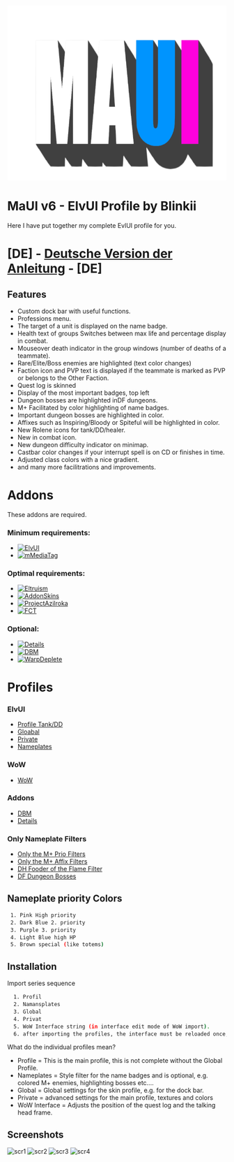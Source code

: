 <p align="center">
  <img width="800" height="400" src="https://github.com/mBlinkii/MaUI-ElvUI-Profile-Strings/blob/main/mauilogo.png">
</p>

# MaUI v6 - ElvUI Profile by Blinkii

Here I have put together my complete EvlUI profile for you.

# [DE] - [Deutsche Version der Anleitung](https://github.com/mBlinkii/MaUI-ElvUI-Profile-Strings/blob/main/Readme_DE.md) - [DE]

## Features
 - Custom dock bar with useful functions.
 - Professions menu.
 - The target of a unit is displayed on the name badge.
 - Health text of groups Switches between max life and percentage display in combat.
 - Mouseover death indicator in the group windows (number of deaths of a teammate).
 - Rare/Elite/Boss enemies are highlighted (text color changes)
 - Faction icon and PVP text is displayed if the teammate is marked as PVP or belongs to the Other Faction.
 - Quest log is skinned
 - Display of the most important badges, top left
 - Dungeon bosses are highlighted inDF dungeons.
 - M+ Facilitated by color highlighting of name badges.
 - Important dungeon bosses are highlighted in color.
 - Affixes such as Inspiring/Bloody or Spiteful will be highlighted in color.
 - New Rolene icons for tank/DD/healer.
 - New in combat icon.
 - New dungeon difficulty indicator on minimap.
 - Castbar color changes if your interrupt spell is on CD or finishes in time.
 - Adjusted class colors with a nice gradient.
 - and many more facilitrations and improvements.

# Addons

These addons are required.

### Minimum requirements:
 - [![ElvUI](https://img.shields.io/badge/Addon-ElvUI-orange)](https://www.tukui.org/download.php?ui=elvui)
 - [![mMediaTag](https://img.shields.io/badge/Addon-mMediaTag-blueviolet)](https://www.curseforge.com/wow/addons/elvui_mmediatag)

### Optimal requirements:
 - [![Eltruism](https://img.shields.io/badge/Addon-Eltruism-blue)](https://www.curseforge.com/wow/addons/elvui-eltruism)
 - [![AddonSkins](https://img.shields.io/badge/Addon-AddonSkins-blue)](https://www.curseforge.com/wow/addons/addonskins)
 - [![ProjectAzilroka](https://img.shields.io/badge/Addon-ProjectAzilroka-blue)](https://www.curseforge.com/wow/addons/projectazilroka)
 - [![FCT](https://img.shields.io/badge/Addon-FCT-red)](https://www.tukui.org/addons.php?id=137)

### Optional:
 - [![Details](https://img.shields.io/badge/Addon-Details-lightgrey)](https://www.curseforge.com/wow/addons/details)
 - [![DBM](https://img.shields.io/badge/Addon-DBM-brightgreen)](https://www.curseforge.com/wow/addons/deadly-boss-mods)
 - [![WarpDeplete](https://img.shields.io/badge/Addon-WarpDeplete-red)](https://www.curseforge.com/wow/addons/warpdeplete)

# Profiles

### ElvUI
 - [Profile Tank/DD](https://github.com/mBlinkii/MaUI-ElvUI-Profile-Strings/blob/main/v6%20Retail/MaUI%20v6%20TANK-DD.txt)
 - [Gloabal](https://github.com/mBlinkii/MaUI-ElvUI-Profile-Strings/blob/main/v6%20Retail/MaUI%20v6%20Global.txt)
 - [Private](https://github.com/mBlinkii/MaUI-ElvUI-Profile-Strings/blob/main/v6%20Retail/MaUI%20v6%20Private.txt)
 - [Nameplates](https://github.com/mBlinkii/MaUI-ElvUI-Profile-Strings/blob/main/v6%20Retail/MaUI%20v6%20Nameplate%20Filter.txt)

### WoW
 - [WoW](https://github.com/mBlinkii/MaUI-ElvUI-Profile-Strings/blob/main/v6%20Retail/MaUI%20Blizz.txt)

### Addons
 - [DBM](https://github.com/mBlinkii/MaUI-ElvUI-Profile-Strings/blob/main/v6%20Retail/DBM.txt)
 - [Details](https://github.com/mBlinkii/MaUI-ElvUI-Profile-Strings/blob/main/v6%20Retail/Details.txt)

### Only Nameplate Filters
 - [Only the M+ Prio Filters](https://github.com/mBlinkii/MaUI-ElvUI-Profile-Strings/blob/main/v6%20Retail/M%2B%20Filter%20for%20NP/M%2B%20Prio%20Namplate%20Filter.txt)
 - [Only the M+ Affix Filters](https://github.com/mBlinkii/MaUI-ElvUI-Profile-Strings/blob/main/v6%20Retail/M%2B%20Filter%20for%20NP/M%2B%20Affix%20Filter.txt)
 - [DH Fooder of the Flame Filter](https://github.com/mBlinkii/MaUI-ElvUI-Profile-Strings/blob/main/v6%20Retail/M%2B%20Filter%20for%20NP/DH%20Fooder%20of%20the%20Flame.txt)
 - [DF Dungeon Bosses](https://github.com/mBlinkii/MaUI-ElvUI-Profile-Strings/blob/main/v6%20Retail/M%2B%20Filter%20for%20NP/DF%20Dungeon%20Bosses.txt)

## Nameplate priority Colors
```bash
 1. Pink High priority
 2. Dark Blue 2. priority
 3. Purple 3. priority
 4. Light Blue high HP
 5. Brown special (like totems)
```

## Installation
Import series sequence

```bash
  1. Profil
  2. Namansplates
  3. Global
  4. Privat
  5. WoW Interface string (in interface edit mode of WoW import).
  6. after importing the profiles, the interface must be reloaded once, just type /rl in the chat.
```

What do the individual profiles mean?
- Profile = This is the main profile, this is not complete without the Global Profile.
- Nameplates = Style filter for the name badges and is optional, e.g. colored M+ enemies, highlighting bosses etc....
- Global = Global settings for the skin profile, e.g. for the dock bar.
- Private = advanced settings for the main profile, textures and colors
- WoW Interface = Adjusts the position of the quest log and the talking head frame.

## Screenshots
![scr1](https://github.com/mBlinkii/MaUI-ElvUI-Profile-Strings/blob/main/Screenshots/2023-01-18%20(2).png)
![scr2](https://github.com/mBlinkii/MaUI-ElvUI-Profile-Strings/blob/main/Screenshots/2023-01-22%20(1).png)
![scr3](https://github.com/mBlinkii/MaUI-ElvUI-Profile-Strings/blob/main/Screenshots/2023-01-22%20(4).png)
![scr4](https://github.com/mBlinkii/MaUI-ElvUI-Profile-Strings/blob/main/Screenshots/2023-01-22%20(6).png)